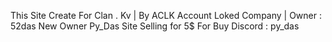 This Site Create For Clan . Kv | By ACLK Account Loked Company | Owner : 52das New Owner Py_Das
Site Selling for 5$ For Buy Discord : py_das
